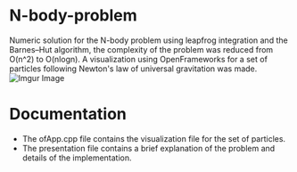 # N-body-problem
Numeric solution for the N-body problem using leapfrog integration and the Barnes–Hut algorithm, the complexity of the problem was reduced from O(n^2) to O(nlogn). A visualization using OpenFrameworks for a set of particles following Newton's law of universal gravitation was made.  
![Imgur Image](https://imgur.com/hWkHk0X.png)

# Documentation
* The ofApp.cpp file contains the visualization file for the set of particles.
* The presentation file contains a brief explanation of the problem and details of the implementation.
